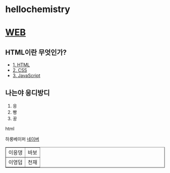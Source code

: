 # hellochemistry
<!doctype html>
<html>
<head>
<title>나는야 웅디방디꿍디</title>
<meta charset="utf-8">
</head>

<body>
<h1><a href="index.html"> WEB </a></h1>
<h2>HTML이란 무엇인가?</h2>

<ul>
	<li><a href="1.html">1. HTML </a></li>
	<li><a href="2.html">2. CSS </a></li>
	<li><a href="3.html">3. JavaScript</a></li>
</ul>

<h2>나는야 응디방디</h2>
<ol>
<li>응</li>
<li>빵</li>
<li>꿍</li>
</ol>
html
<p>
하룽베이퍼
<a href="https://www.naver.com" target="_blank" title="네이버">네이버</a>
</p>

<table border="1">
	<tr>
		<td>이응댕</td>
		<td>바보</td>
	</tr>
	<tr>
		<td>이영덥</td>
		<td>천재</td>
	</tr>
</table>
</body>

</html>
